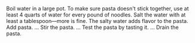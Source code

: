 Boil water in a large pot. To make sure pasta doesn't stick together, use at least 4 quarts of water for every pound of noodles.
Salt the water with at least a tablespoon—more is fine. The salty water adds flavor to the pasta.
Add pasta. ...
Stir the pasta. ...
Test the pasta by tasting it. ...
Drain the pasta.